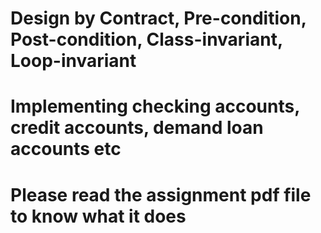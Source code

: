 # Design by Contract, Pre-condition, Post-condition, Class-invariant, Loop-invariant
# Implementing checking accounts, credit accounts, demand loan accounts etc
# Please read the assignment pdf file to know what it does
